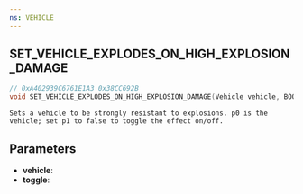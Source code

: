 ```yaml
---
ns: VEHICLE
---
```

## SET_VEHICLE_EXPLODES_ON_HIGH_EXPLOSION_DAMAGE

```c
// 0xA402939C6761E1A3 0x38CC692B
void SET_VEHICLE_EXPLODES_ON_HIGH_EXPLOSION_DAMAGE(Vehicle vehicle, BOOL toggle);
```

```
Sets a vehicle to be strongly resistant to explosions. p0 is the vehicle; set p1 to false to toggle the effect on/off.
```

## Parameters
* **vehicle**:
* **toggle**:
